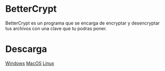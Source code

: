 # BetterCrypt
BetterCrypt es un programa que se encarga de encryptar y desencryptar tus archivos con una clave que tu podras poner.

<h1>Descarga</h1>
<a href="https://github.com/TutoMineYT/BetterCrypt/releases/download/full-version/BetterCrypt-win.exe">Windows</a>
<a href="https://github.com/TutoMineYT/BetterCrypt/releases/download/full-version/BetterCrypt-macos">MacOS</a>
<a href="https://github.com/TutoMineYT/BetterCrypt/releases/download/full-version/BetterCrypt-linux">Linux</a>
